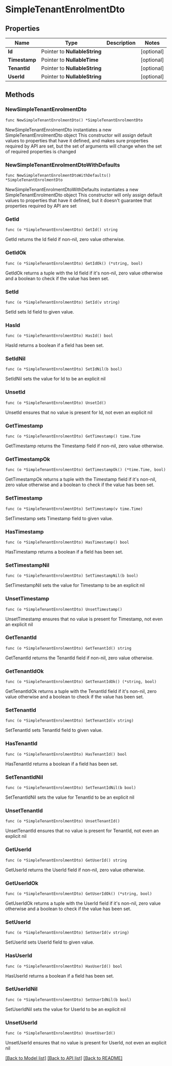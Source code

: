# SimpleTenantEnrolmentDto

## Properties

Name | Type | Description | Notes
------------ | ------------- | ------------- | -------------
**Id** | Pointer to **NullableString** |  | [optional] 
**Timestamp** | Pointer to **NullableTime** |  | [optional] 
**TenantId** | Pointer to **NullableString** |  | [optional] 
**UserId** | Pointer to **NullableString** |  | [optional] 

## Methods

### NewSimpleTenantEnrolmentDto

`func NewSimpleTenantEnrolmentDto() *SimpleTenantEnrolmentDto`

NewSimpleTenantEnrolmentDto instantiates a new SimpleTenantEnrolmentDto object
This constructor will assign default values to properties that have it defined,
and makes sure properties required by API are set, but the set of arguments
will change when the set of required properties is changed

### NewSimpleTenantEnrolmentDtoWithDefaults

`func NewSimpleTenantEnrolmentDtoWithDefaults() *SimpleTenantEnrolmentDto`

NewSimpleTenantEnrolmentDtoWithDefaults instantiates a new SimpleTenantEnrolmentDto object
This constructor will only assign default values to properties that have it defined,
but it doesn't guarantee that properties required by API are set

### GetId

`func (o *SimpleTenantEnrolmentDto) GetId() string`

GetId returns the Id field if non-nil, zero value otherwise.

### GetIdOk

`func (o *SimpleTenantEnrolmentDto) GetIdOk() (*string, bool)`

GetIdOk returns a tuple with the Id field if it's non-nil, zero value otherwise
and a boolean to check if the value has been set.

### SetId

`func (o *SimpleTenantEnrolmentDto) SetId(v string)`

SetId sets Id field to given value.

### HasId

`func (o *SimpleTenantEnrolmentDto) HasId() bool`

HasId returns a boolean if a field has been set.

### SetIdNil

`func (o *SimpleTenantEnrolmentDto) SetIdNil(b bool)`

 SetIdNil sets the value for Id to be an explicit nil

### UnsetId
`func (o *SimpleTenantEnrolmentDto) UnsetId()`

UnsetId ensures that no value is present for Id, not even an explicit nil
### GetTimestamp

`func (o *SimpleTenantEnrolmentDto) GetTimestamp() time.Time`

GetTimestamp returns the Timestamp field if non-nil, zero value otherwise.

### GetTimestampOk

`func (o *SimpleTenantEnrolmentDto) GetTimestampOk() (*time.Time, bool)`

GetTimestampOk returns a tuple with the Timestamp field if it's non-nil, zero value otherwise
and a boolean to check if the value has been set.

### SetTimestamp

`func (o *SimpleTenantEnrolmentDto) SetTimestamp(v time.Time)`

SetTimestamp sets Timestamp field to given value.

### HasTimestamp

`func (o *SimpleTenantEnrolmentDto) HasTimestamp() bool`

HasTimestamp returns a boolean if a field has been set.

### SetTimestampNil

`func (o *SimpleTenantEnrolmentDto) SetTimestampNil(b bool)`

 SetTimestampNil sets the value for Timestamp to be an explicit nil

### UnsetTimestamp
`func (o *SimpleTenantEnrolmentDto) UnsetTimestamp()`

UnsetTimestamp ensures that no value is present for Timestamp, not even an explicit nil
### GetTenantId

`func (o *SimpleTenantEnrolmentDto) GetTenantId() string`

GetTenantId returns the TenantId field if non-nil, zero value otherwise.

### GetTenantIdOk

`func (o *SimpleTenantEnrolmentDto) GetTenantIdOk() (*string, bool)`

GetTenantIdOk returns a tuple with the TenantId field if it's non-nil, zero value otherwise
and a boolean to check if the value has been set.

### SetTenantId

`func (o *SimpleTenantEnrolmentDto) SetTenantId(v string)`

SetTenantId sets TenantId field to given value.

### HasTenantId

`func (o *SimpleTenantEnrolmentDto) HasTenantId() bool`

HasTenantId returns a boolean if a field has been set.

### SetTenantIdNil

`func (o *SimpleTenantEnrolmentDto) SetTenantIdNil(b bool)`

 SetTenantIdNil sets the value for TenantId to be an explicit nil

### UnsetTenantId
`func (o *SimpleTenantEnrolmentDto) UnsetTenantId()`

UnsetTenantId ensures that no value is present for TenantId, not even an explicit nil
### GetUserId

`func (o *SimpleTenantEnrolmentDto) GetUserId() string`

GetUserId returns the UserId field if non-nil, zero value otherwise.

### GetUserIdOk

`func (o *SimpleTenantEnrolmentDto) GetUserIdOk() (*string, bool)`

GetUserIdOk returns a tuple with the UserId field if it's non-nil, zero value otherwise
and a boolean to check if the value has been set.

### SetUserId

`func (o *SimpleTenantEnrolmentDto) SetUserId(v string)`

SetUserId sets UserId field to given value.

### HasUserId

`func (o *SimpleTenantEnrolmentDto) HasUserId() bool`

HasUserId returns a boolean if a field has been set.

### SetUserIdNil

`func (o *SimpleTenantEnrolmentDto) SetUserIdNil(b bool)`

 SetUserIdNil sets the value for UserId to be an explicit nil

### UnsetUserId
`func (o *SimpleTenantEnrolmentDto) UnsetUserId()`

UnsetUserId ensures that no value is present for UserId, not even an explicit nil

[[Back to Model list]](../README.md#documentation-for-models) [[Back to API list]](../README.md#documentation-for-api-endpoints) [[Back to README]](../README.md)


